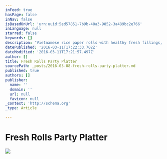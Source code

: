 ```yaml
---
inFeed: true
hasPage: false
inNav: false
isBasedOnUrl: 'urn:uuid:5ed57851-7b9b-48a3-9852-3a489bc2e766'
inLanguage: null
starred: false
keywords: []
description: 'Vietnamese rice paper rolls with healthy fresh fillings, served on a large platter with dip sauce, ideal for parties or receptions. '
datePublished: '2016-03-11T17:22:33.702Z'
dateModified: '2016-03-11T17:21:57.497Z'
author: []
title: Fresh Rolls Party Platter
sourcePath: _posts/2016-03-08-fresh-rolls-party-platter.md
published: true
authors: []
publisher:
  name: ''
  domain: ''
  url: null
  favicon: null
_context: 'http://schema.org'
_type: Article

---
```

# Fresh Rolls Party Platter
![](https://s3-us-west-2.amazonaws.com/the-grid-img/p/ae2673b557c0e2df6c374e21b244a0601dbf8f34.png)